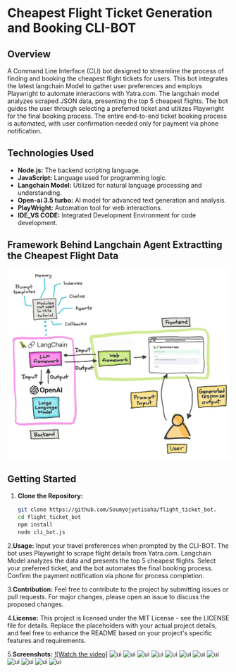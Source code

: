 # Cheapest Flight Ticket Generation and Booking CLI-BOT

## Overview

A Command Line Interface (CLI) bot designed to streamline the process of finding and booking the cheapest flight tickets for users. This bot integrates the latest langchain Model to gather user preferences and employs Playwright to automate interactions with Yatra.com. The langchain model analyzes scraped JSON data, presenting the top 5 cheapest flights. The bot guides the user through selecting a preferred ticket and utilizes Playwright for the final booking process. The entire end-to-end ticket booking process is automated, with user confirmation needed only for payment via phone notification.

## Technologies Used

- **Node.js:** The backend scripting language.
- **JavaScript:** Language used for programming logic.
- **Langchain Model:** Utilized for natural language processing and understanding.
- **Open-ai 3.5 turbo:** AI model for advanced text generation and analysis.
- **PlayWright:** Automation tool for web interactions.
- **IDE_VS CODE:** Integrated Development Environment for code development.

## Framework Behind Langchain Agent Extractting the Cheapest Flight Data
![Flight](https://github.com/Soumyojyotisaha/flight_ticket_bot/blob/main/19050608-2160-42f2-b03d-831d117513ae.jpg)

## Getting Started

1. **Clone the Repository:**
   ```bash
   git clone https://github.com/Soumyojyotisaha/flight_ticket_bot.
   cd flight_ticket_bot
   npm install
   node cli_bot.js

2.**Usage:**
Input your travel preferences when prompted by the CLI-BOT.
The bot uses Playwright to scrape flight details from Yatra.com.
Langchain Model analyzes the data and presents the top 5 cheapest flights.
Select your preferred ticket, and the bot automates the final booking process.
Confirm the payment notification via phone for process completion.

3.**Contribution:**
Feel free to contribute to the project by submitting issues or pull requests. For major changes, please open an issue to discuss the proposed changes.

4.**License:**
This project is licensed under the MIT License - see the LICENSE file for details.
Replace the placeholders with your actual project details, and feel free to enhance the README based on your project's specific features and requirements.

5.**Screenshots:**
[![Watch the video]](https://www.youtube.com/watch?v=VQsUKE263XI)
![ui](https://github.com/Soumyojyotisaha/flight_ticket_bot/blob/main/videoplayback.gif)
![ui](https://github.com/Soumyojyotisaha/flight_ticket_bot/blob/main/screenshots/1.png)
![ui](https://github.com/Soumyojyotisaha/flight_ticket_bot/blob/main/screenshots/2.png)
![ui](https://github.com/Soumyojyotisaha/flight_ticket_bot/blob/main/screenshots/2%60.png)
![ui](https://github.com/Soumyojyotisaha/flight_ticket_bot/blob/main/screenshots/3.png)
![ui](https://github.com/Soumyojyotisaha/flight_ticket_bot/blob/main/screenshots/4.png)
![ui](https://github.com/Soumyojyotisaha/flight_ticket_bot/blob/main/screenshots/5.png)
![ui](https://github.com/Soumyojyotisaha/flight_ticket_bot/blob/main/screenshots/6.png)
![ui](https://github.com/Soumyojyotisaha/flight_ticket_bot/blob/main/screenshots/7.png)
![ui](https://github.com/Soumyojyotisaha/flight_ticket_bot/blob/main/screenshots/8.png)
![ui](https://github.com/Soumyojyotisaha/flight_ticket_bot/blob/main/screenshots/9.png)
![ui](https://github.com/Soumyojyotisaha/flight_ticket_bot/blob/main/screenshots/10.jpg)

